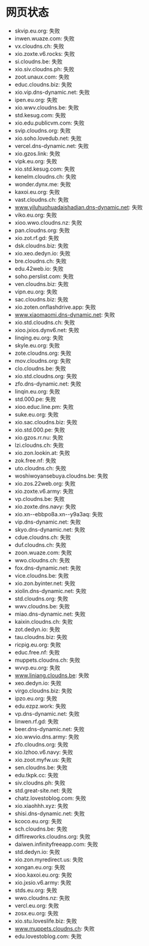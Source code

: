 # 网页状态
- skvip.eu.org: 失败
- inwen.wuaze.com: 失败
- vx.cloudns.ch: 失败
- xio.zoxte.v6.rocks: 失败
- si.cloudns.be: 失败
- xio.siv.cloudns.ph: 失败
- zoot.unaux.com: 失败
- educ.cloudns.biz: 失败
- xio.vip.dns-dynamic.net: 失败
- ipen.eu.org: 失败
- xio.wwv.cloudns.be: 失败
- std.kesug.com: 失败
- xio.edu.publicvm.com: 失败
- svip.cloudns.org: 失败
- xio.soho.lovedub.net: 失败
- vercel.dns-dynamic.net: 失败
- xio.gzos.link: 失败
- vipk.eu.org: 失败
- xio.std.kesug.com: 失败
- kenelm.cloudns.ch: 失败
- wonder.dynx.me: 失败
- kaxoi.eu.org: 失败
- vast.cloudns.ch: 失败
- www.yiluhuohuadaishadian.dns-dynamic.net: 失败
- viko.eu.org: 失败
- xioo.wwo.cloudns.nz: 失败
- pan.cloudns.org: 失败
- xio.zot.rf.gd: 失败
- dsk.cloudns.biz: 失败
- xio.xeo.dedyn.io: 失败
- bre.cloudns.ch: 失败
- edu.42web.io: 失败
- soho.perslist.com: 失败
- ven.cloudns.biz: 失败
- vipn.eu.org: 失败
- sac.cloudns.biz: 失败
- xio.zoten.onflashdrive.app: 失败
- www.xiaomaomi.dns-dynamic.net: 失败
- xio.std.cloudns.ch: 失败
- xioo.jxios.dynv6.net: 失败
- linqing.eu.org: 失败
- skyle.eu.org: 失败
- zote.cloudns.org: 失败
- mov.cloudns.org: 失败
- clo.cloudns.be: 失败
- xio.std.cloudns.org: 失败
- zfo.dns-dynamic.net: 失败
- linqin.eu.org: 失败
- std.000.pe: 失败
- xioo.educ.line.pm: 失败
- suke.eu.org: 失败
- xio.sac.cloudns.biz: 失败
- xio.std.000.pe: 失败
- xio.gzos.rr.nu: 失败
- lzi.cloudns.ch: 失败
- xio.zon.lookin.at: 失败
- zok.free.nf: 失败
- uto.cloudns.ch: 失败
- woshiwoyansebuya.cloudns.be: 失败
- xio.zos.22web.org: 失败
- xio.zoxte.v6.army: 失败
- vp.cloudns.be: 失败
- xio.zoxte.dns.navy: 失败
- xio.xn--ebbpo8a.xn--y9a3aq: 失败
- vip.dns-dynamic.net: 失败
- skyo.dns-dynamic.net: 失败
- cdue.cloudns.ch: 失败
- duf.cloudns.ch: 失败
- zoon.wuaze.com: 失败
- wwo.cloudns.ch: 失败
- fox.dns-dynamic.net: 失败
- vice.cloudns.be: 失败
- xio.zon.byinter.net: 失败
- xiolin.dns-dynamic.net: 失败
- std.cloudns.org: 失败
- wwv.cloudns.be: 失败
- miao.dns-dynamic.net: 失败
- kaixin.cloudns.ch: 失败
- zot.dedyn.io: 失败
- tau.cloudns.biz: 失败
- ricpig.eu.org: 失败
- educ.free.nf: 失败
- muppets.cloudns.ch: 失败
- wvvp.eu.org: 失败
- www.liniang.cloudns.be: 失败
- xeo.dedyn.io: 失败
- virgo.cloudns.biz: 失败
- ipzo.eu.org: 失败
- edu.ezpz.work: 失败
- vp.dns-dynamic.net: 失败
- linwen.rf.gd: 失败
- beer.dns-dynamic.net: 失败
- xio.wwvio.dns.army: 失败
- zfo.cloudns.org: 失败
- xio.lzhoo.v6.navy: 失败
- xio.zoot.myfw.us: 失败
- sen.cloudns.be: 失败
- edu.tkpk.cc: 失败
- siv.cloudns.ph: 失败
- std.great-site.net: 失败
- chatz.lovestoblog.com: 失败
- xio.xiaohhh.xyz: 失败
- shisi.dns-dynamic.net: 失败
- kcoco.eu.org: 失败
- sch.cloudns.be: 失败
- diffireworks.cloudns.org: 失败
- daiwen.infinityfreeapp.com: 失败
- std.dedyn.io: 失败
- xio.zon.myredirect.us: 失败
- xongan.eu.org: 失败
- xioo.kaxoi.eu.org: 失败
- xio.jxsio.v6.army: 失败
- stds.eu.org: 失败
- wwo.cloudns.nz: 失败
- vercl.eu.org: 失败
- zosx.eu.org: 失败
- xio.stu.loveslife.biz: 失败
- www.muppets.cloudns.ch: 失败
- edu.lovestoblog.com: 失败
